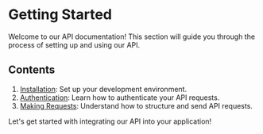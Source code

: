 # Getting Started

Welcome to our API documentation! This section will guide you through the process of setting up and using our API.

## Contents

1. [Installation](installation.md): Set up your development environment.
2. [Authentication](authentication.md): Learn how to authenticate your API requests.
3. [Making Requests](making-requests.md): Understand how to structure and send API requests.

Let's get started with integrating our API into your application!